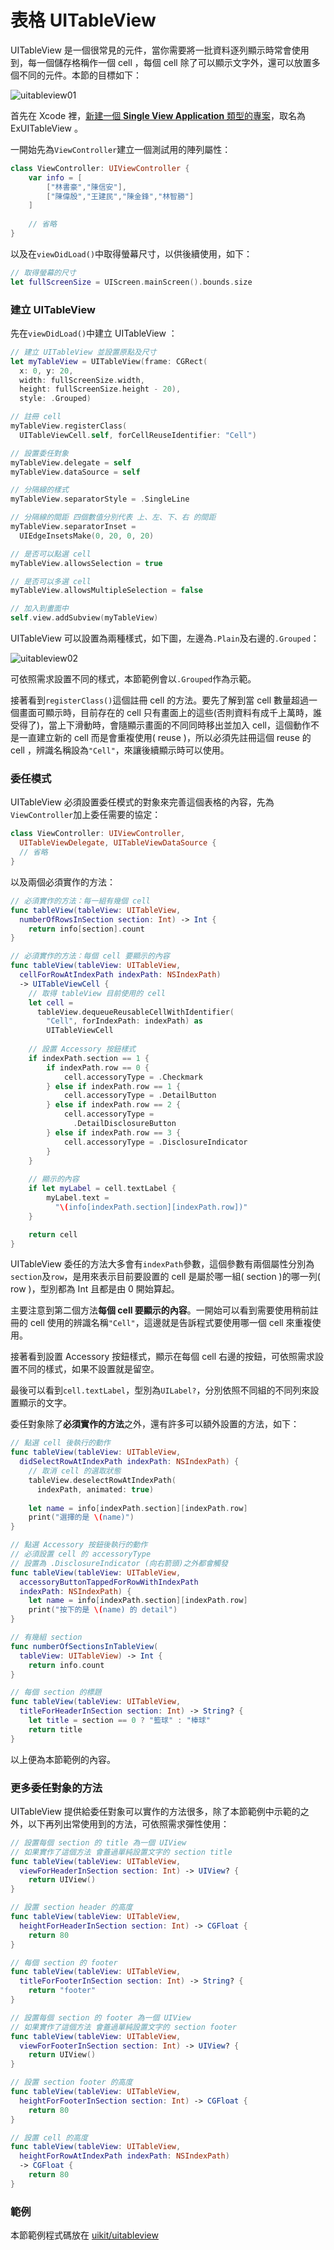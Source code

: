 # 表格 UITableView

UITableView 是一個很常見的元件，當你需要將一批資料逐列顯示時常會使用到，每一個儲存格稱作一個 cell ，每個 cell 除了可以顯示文字外，還可以放置多個不同的元件。本節的目標如下：

![uitableview01](../images/uikit/uitableview/uitableview01.png)

首先在 Xcode 裡，[新建一個 **Single View Application** 類型的專案](../more/open_project.md#create_a_new_project)，取名為 ExUITableView 。

一開始先為`ViewController`建立一個測試用的陣列屬性：

```swift
class ViewController: UIViewController {
    var info = [
        ["林書豪","陳信安"],
        ["陳偉殷","王建民","陳金鋒","林智勝"]
    ]
 
    // 省略
}
```

以及在`viewDidLoad()`中取得螢幕尺寸，以供後續使用，如下：

```swift
// 取得螢幕的尺寸
let fullScreenSize = UIScreen.mainScreen().bounds.size

```


### 建立 UITableView

先在`viewDidLoad()`中建立 UITableView ：

```swift
// 建立 UITableView 並設置原點及尺寸
let myTableView = UITableView(frame: CGRect(
  x: 0, y: 20, 
  width: fullScreenSize.width,
  height: fullScreenSize.height - 20),
  style: .Grouped)

// 註冊 cell
myTableView.registerClass(
  UITableViewCell.self, forCellReuseIdentifier: "Cell")

// 設置委任對象
myTableView.delegate = self
myTableView.dataSource = self

// 分隔線的樣式
myTableView.separatorStyle = .SingleLine

// 分隔線的間距 四個數值分別代表 上、左、下、右 的間距
myTableView.separatorInset =
  UIEdgeInsetsMake(0, 20, 0, 20)

// 是否可以點選 cell
myTableView.allowsSelection = true

// 是否可以多選 cell
myTableView.allowsMultipleSelection = false

// 加入到畫面中
self.view.addSubview(myTableView)

```

UITableView 可以設置為兩種樣式，如下圖，左邊為`.Plain`及右邊的`.Grouped`：

![uitableview02](../images/uikit/uitableview/uitableview02.png)

可依照需求設置不同的樣式，本節範例會以`.Grouped`作為示範。

接著看到`registerClass()`這個註冊 cell 的方法。要先了解到當 cell 數量超過一個畫面可顯示時，目前存在的 cell 只有畫面上的這些(否則資料有成千上萬時，誰受得了)，當上下滑動時，會隨顯示畫面的不同同時移出並加入 cell，這個動作不是一直建立新的 cell 而是會重複使用( reuse )，所以必須先註冊這個 reuse 的 cell ，辨識名稱設為`"Cell"`，來讓後續顯示時可以使用。


### 委任模式

UITableView 必須設置委任模式的對象來完善這個表格的內容，先為`ViewController`加上委任需要的協定：

```swift
class ViewController: UIViewController,
  UITableViewDelegate, UITableViewDataSource {
  // 省略
}

```

以及兩個必須實作的方法：

```swift
// 必須實作的方法：每一組有幾個 cell
func tableView(tableView: UITableView,
  numberOfRowsInSection section: Int) -> Int {
    return info[section].count
}

// 必須實作的方法：每個 cell 要顯示的內容
func tableView(tableView: UITableView,
  cellForRowAtIndexPath indexPath: NSIndexPath)
  -> UITableViewCell {
    // 取得 tableView 目前使用的 cell
    let cell = 
      tableView.dequeueReusableCellWithIdentifier(
        "Cell", forIndexPath: indexPath) as 
        UITableViewCell
    
    // 設置 Accessory 按鈕樣式
    if indexPath.section == 1 {
        if indexPath.row == 0 {
            cell.accessoryType = .Checkmark
        } else if indexPath.row == 1 {
            cell.accessoryType = .DetailButton
        } else if indexPath.row == 2 {
            cell.accessoryType =
              .DetailDisclosureButton
        } else if indexPath.row == 3 {
            cell.accessoryType = .DisclosureIndicator
        }
    }
    
    // 顯示的內容
    if let myLabel = cell.textLabel {
        myLabel.text = 
          "\(info[indexPath.section][indexPath.row])"
    }

    return cell
}

```

UITableView 委任的方法大多會有`indexPath`參數，這個參數有兩個屬性分別為`section`及`row`，是用來表示目前要設置的 cell 是屬於哪一組( section )的哪一列( row )，型別都為 Int 且都是由 0 開始算起。

主要注意到第二個方法**每個 cell 要顯示的內容**。一開始可以看到需要使用稍前註冊的 cell 使用的辨識名稱`"Cell"`，這邊就是告訴程式要使用哪一個 cell 來重複使用。

接著看到設置 Accessory 按鈕樣式，顯示在每個 cell 右邊的按鈕，可依照需求設置不同的樣式，如果不設置就是留空。

最後可以看到`cell.textLabel`，型別為`UILabel?`，分別依照不同組的不同列來設置顯示的文字。

委任對象除了**必須實作的方法**之外，還有許多可以額外設置的方法，如下：

```swift
// 點選 cell 後執行的動作
func tableView(tableView: UITableView,
  didSelectRowAtIndexPath indexPath: NSIndexPath) {
    // 取消 cell 的選取狀態
    tableView.deselectRowAtIndexPath(
      indexPath, animated: true)
    
    let name = info[indexPath.section][indexPath.row]
    print("選擇的是 \(name)")
}

// 點選 Accessory 按鈕後執行的動作
// 必須設置 cell 的 accessoryType
// 設置為 .DisclosureIndicator (向右箭頭)之外都會觸發
func tableView(tableView: UITableView, 
  accessoryButtonTappedForRowWithIndexPath 
  indexPath: NSIndexPath) {
    let name = info[indexPath.section][indexPath.row]
    print("按下的是 \(name) 的 detail")
}

// 有幾組 section
func numberOfSectionsInTableView(
  tableView: UITableView) -> Int {
    return info.count
}

// 每個 section 的標題
func tableView(tableView: UITableView,
  titleForHeaderInSection section: Int) -> String? {
    let title = section == 0 ? "籃球" : "棒球"
    return title
}

```

以上便為本節範例的內容。


### 更多委任對象的方法

UITableView 提供給委任對象可以實作的方法很多，除了本節範例中示範的之外，以下再列出常使用到的方法，可依照需求彈性使用：

```swift
// 設置每個 section 的 title 為一個 UIView
// 如果實作了這個方法 會蓋過單純設置文字的 section title
func tableView(tableView: UITableView,
  viewForHeaderInSection section: Int) -> UIView? {
    return UIView()
}

// 設置 section header 的高度 
func tableView(tableView: UITableView,
  heightForHeaderInSection section: Int) -> CGFloat {
    return 80
}

// 每個 section 的 footer
func tableView(tableView: UITableView,
  titleForFooterInSection section: Int) -> String? {
    return "footer"
}

// 設置每個 section 的 footer 為一個 UIView
// 如果實作了這個方法 會蓋過單純設置文字的 section footer
func tableView(tableView: UITableView,
  viewForFooterInSection section: Int) -> UIView? {
    return UIView()
}

// 設置 section footer 的高度
func tableView(tableView: UITableView,
  heightForFooterInSection section: Int) -> CGFloat {
    return 80
}

// 設置 cell 的高度
func tableView(tableView: UITableView,
  heightForRowAtIndexPath indexPath: NSIndexPath) 
  -> CGFloat {
    return 80
}


```


### 範例

本節範例程式碼放在 [uikit/uitableview](https://github.com/itisjoe/swiftgo_files/tree/master/uikit/uitableview)

